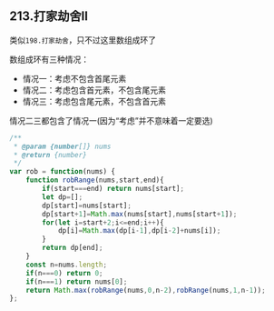 ## 213.打家劫舍II

类似`198.打家劫舍`，只不过这里数组成环了

数组成环有三种情况：

* 情况一：考虑不包含首尾元素
* 情况二：考虑包含首元素，不包含尾元素
* 情况三：考虑包含尾元素，不包含首元素

情况二三都包含了情况一(因为“考虑”并不意味着一定要选)

```javascript
/**
 * @param {number[]} nums
 * @return {number}
 */
var rob = function(nums) {
    function robRange(nums,start,end){
        if(start===end) return nums[start];
        let dp=[];
        dp[start]=nums[start];
        dp[start+1]=Math.max(nums[start],nums[start+1]);
        for(let i=start+2;i<=end;i++){
            dp[i]=Math.max(dp[i-1],dp[i-2]+nums[i]);
        }
        return dp[end];
    }
    const n=nums.length;
    if(n===0) return 0;
    if(n===1) return nums[0];
    return Math.max(robRange(nums,0,n-2),robRange(nums,1,n-1));
};
```

